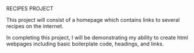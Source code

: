RECIPES PROJECT

This project will consist of a homepage which contains links to 
several recipes on the internet. 

In completing this project, I will be demonstrating my ability 
to create html webpages including basic boilerplate code, 
headings, and links.
